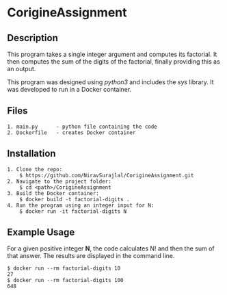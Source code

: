 # CorigineAssignment
## Description
This program takes a single integer argument and computes its factorial. It then computes the sum of the digits of the factorial, finally providing this as an output.

This program was designed using _python3_ and includes the _sys_ library. It was developed to run in a Docker container.

## Files
    1. main.py      - python file containing the code
    2. Dockerfile   - creates Docker container

## Installation
    1. Clone the repo: 
        $ https://github.com/NiravSurajlal/CorigineAssignment.git
    2. Navigate to the project folder:
        $ cd <path>/CorigineAssignment
    3. Build the Docker container:
        $ docker build -t factorial-digits .
    4. Run the program using an integer input for N:
        $ docker run -it factorial-digits N

## Example Usage
For a given positive integer **N**, the code calculates N! and then the sum of that answer. The results are displayed in the command line. 

    $ docker run --rm factorial-digits 10
    27
    $ docker run --rm factorial-digits 100
    648
